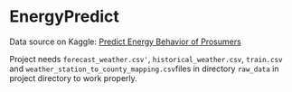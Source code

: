 # EnergyPredict

<p>Data source on Kaggle: <a href="https://www.kaggle.com/competitions/predict-energy-behavior-of-prosumers/data">Predict Energy Behavior of Prosumers</a></p>

Project needs `forecast_weather.csv'`, `historical_weather.csv`, `train.csv` and `weather_station_to_county_mapping.csv`files in directory `raw_data` in project directory to work properly.
